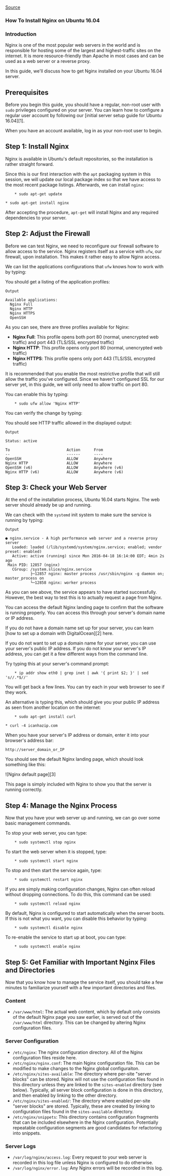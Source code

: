 [Source](https://www.digitalocean.com/community/tutorials/how-to-install-nginx-on-ubuntu-16-04 "Permalink to How To Install Nginx on Ubuntu 16.04")

### How To Install Nginx on Ubuntu 16.04

### Introduction

Nginx is one of the most popular web servers in the world and is responsible for hosting some of the largest and highest-traffic sites on the internet. It is more resource-friendly than Apache in most cases and can be used as a web server or a reverse proxy.

In this guide, we'll discuss how to get Nginx installed on your Ubuntu 16.04 server.

## Prerequisites

Before you begin this guide, you should have a regular, non-root user with `sudo` privileges configured on your server. You can learn how to configure a regular user account by following our [initial server setup guide for Ubuntu 16.04][1].

When you have an account available, log in as your non-root user to begin.

## Step 1: Install Nginx

Nginx is available in Ubuntu's default repositories, so the installation is rather straight forward.

Since this is our first interaction with the `apt` packaging system in this session, we will update our local package index so that we have access to the most recent package listings. Afterwards, we can install `nginx`:
    
        * sudo apt-get update
    
    * sudo apt-get install nginx
    

After accepting the procedure, `apt-get` will install Nginx and any required dependencies to your server.

## Step 2: Adjust the Firewall

Before we can test Nginx, we need to reconfigure our firewall software to allow access to the service. Nginx registers itself as a service with `ufw`, our firewall, upon installation. This makes it rather easy to allow Nginx access.

We can list the applications configurations that `ufw` knows how to work with by typing:

You should get a listing of the application profiles:
    
    
    Output
    
    Available applications:
      Nginx Full
      Nginx HTTP
      Nginx HTTPS
      OpenSSH
    

As you can see, there are three profiles available for Nginx:

* **Nginx Full**: This profile opens both port 80 (normal, unencrypted web traffic) and port 443 (TLS/SSL encrypted traffic)
* **Nginx HTTP**: This profile opens only port 80 (normal, unencrypted web traffic)
* **Nginx HTTPS**: This profile opens only port 443 (TLS/SSL encrypted traffic)

It is recommended that you enable the most restrictive profile that will still allow the traffic you've configured. Since we haven't configured SSL for our server yet, in this guide, we will only need to allow traffic on port 80.

You can enable this by typing:
    
        * sudo ufw allow 'Nginx HTTP'
    

You can verify the change by typing:

You should see HTTP traffic allowed in the displayed output:
    
    
    Output
    
    Status: active
    
    To                         Action      From
    --                         ------      ----
    OpenSSH                    ALLOW       Anywhere                  
    Nginx HTTP                 ALLOW       Anywhere                  
    OpenSSH (v6)               ALLOW       Anywhere (v6)             
    Nginx HTTP (v6)            ALLOW       Anywhere (v6)
    

## Step 3: Check your Web Server

At the end of the installation process, Ubuntu 16.04 starts Nginx. The web server should already be up and running.

We can check with the `systemd` init system to make sure the service is running by typing:
    
    
    Output
    
    ● nginx.service - A high performance web server and a reverse proxy server
       Loaded: loaded (/lib/systemd/system/nginx.service; enabled; vendor preset: enabled)
       Active: active (running) since Mon 2016-04-18 16:14:00 EDT; 4min 2s ago
     Main PID: 12857 (nginx)
       CGroup: /system.slice/nginx.service
               ├─12857 nginx: master process /usr/sbin/nginx -g daemon on; master_process on
               └─12858 nginx: worker process
    

As you can see above, the service appears to have started successfully. However, the best way to test this is to actually request a page from Nginx.

You can access the default Nginx landing page to confirm that the software is running properly. You can access this through your server's domain name or IP address.

If you do not have a domain name set up for your server, you can learn [how to set up a domain with DigitalOcean][2] here.

If you do not want to set up a domain name for your server, you can use your server's public IP address. If you do not know your server's IP address, you can get it a few different ways from the command line.

Try typing this at your server's command prompt:
    
        * ip addr show eth0 | grep inet | awk '{ print $2; }' | sed 's//.*$//'
    

You will get back a few lines. You can try each in your web browser to see if they work.

An alternative is typing this, which should give you your public IP address as seen from another location on the internet:
    
        * sudo apt-get install curl
    
    * curl -4 icanhazip.com
    

When you have your server's IP address or domain, enter it into your browser's address bar:
    
    
    http://server_domain_or_IP
    

You should see the default Nginx landing page, which should look something like this:

![Nginx default page][3]

This page is simply included with Nginx to show you that the server is running correctly.

## Step 4: Manage the Nginx Process

Now that you have your web server up and running, we can go over some basic management commands.

To stop your web server, you can type:
    
        * sudo systemctl stop nginx
    

To start the web server when it is stopped, type:
    
        * sudo systemctl start nginx
    

To stop and then start the service again, type:
    
        * sudo systemctl restart nginx
    

If you are simply making configuration changes, Nginx can often reload without dropping connections. To do this, this command can be used:
    
        * sudo systemctl reload nginx
    

By default, Nginx is configured to start automatically when the server boots. If this is not what you want, you can disable this behavior by typing:
    
        * sudo systemctl disable nginx
    

To re-enable the service to start up at boot, you can type:
    
        * sudo systemctl enable nginx
    

## Step 5: Get Familiar with Important Nginx Files and Directories

Now that you know how to manage the service itself, you should take a few minutes to familiarize yourself with a few important directories and files.

### Content

* `/var/www/html`: The actual web content, which by default only consists of the default Nginx page you saw earlier, is served out of the `/var/www/html` directory. This can be changed by altering Nginx configuration files.

### Server Configuration

* `/etc/nginx`: The nginx configuration directory. All of the Nginx configuration files reside here.
* `/etc/nginx/nginx.conf`: The main Nginx configuration file. This can be modified to make changes to the Nginx global configuraiton.
* `/etc/nginx/sites-available`: The directory where per-site "server blocks" can be stored. Nginx will not use the configuration files found in this directory unless they are linked to the `sites-enabled` directory (see below). Typically, all server block configuration is done in this directory, and then enabled by linking to the other directory.
* `/etc/nginx/sites-enabled/`: The directory where enabled per-site "server blocks" are stored. Typically, these are created by linking to configuration files found in the `sites-available` directory.
* `/etc/nginx/snippets`: This directory contains configuration fragments that can be included elsewhere in the Nginx configuration. Potentially repeatable configuration segments are good candidates for refactoring into snippets.

### Server Logs

* `/var/log/nginx/access.log`: Every request to your web server is recorded in this log file unless Nginx is configured to do otherwise.
* `/var/log/nginx/error.log`: Any Nginx errors will be recorded in this log.